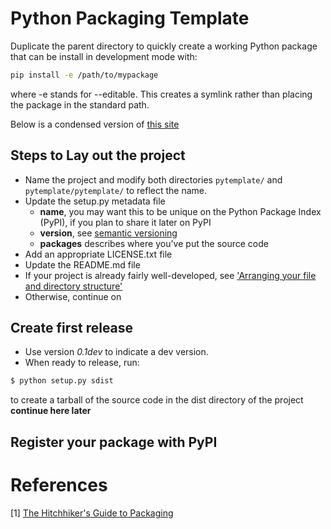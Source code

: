 # Python Packaging Template
Duplicate the parent directory to quickly create a working Python package that can be install in development mode with:

```bash
pip install -e /path/to/mypackage
```
where -e stands for --editable. This creates a symlink rather than placing the package in the standard path.

Below is a condensed version of [this site](https://the-hitchhikers-guide-to-packaging.readthedocs.io/en/latest/quickstart.html#lay-out-your-project)

## Steps to Lay out the project
- Name the project and modify both directories `pytemplate/` and `pytemplate/pytemplate/` to reflect the name.
- Update the setup.py metadata file
    + **name**, you may want this to be unique on the Python Package Index (PyPI), if you plan to share it later on PyPI
    + **version**, see [semantic versioning](http://semver.org)
    + **packages** describes where you've put the source code
- Add an appropriate LICENSE.txt file
- Update the README.md file
- If your project is already fairly well-developed, see ['Arranging your file and directory structure'](https://the-hitchhikers-guide-to-packaging.readthedocs.io/en/latest/creation.html#directory-layout)
- Otherwise, continue on

## Create first release
- Use version *0.1dev* to indicate a dev version.
- When ready to release, run:
```bash
$ python setup.py sdist
```
  to create a tarball of the source code in the dist directory of the project
**continue here later**

## Register your package with PyPI

# References
[1] [The Hitchhiker's Guide to Packaging](https://the-hitchhikers-guide-to-packaging.readthedocs.io/en/latest/index.html)
